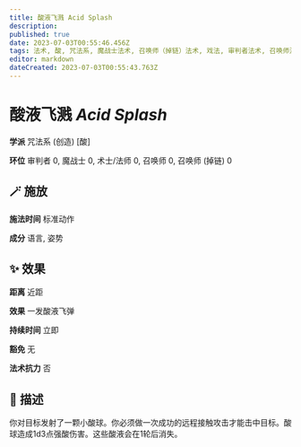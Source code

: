 ```yaml
---
title: 酸液飞溅 Acid Splash
description: 
published: true
date: 2023-07-03T00:55:46.456Z
tags: 法术, 酸, 咒法系, 魔战士法术, 召唤师（掉链）法术, 戏法, 审判者法术, 召唤师法术, 创造
editor: markdown
dateCreated: 2023-07-03T00:55:43.763Z
---
```


# 酸液飞溅 *Acid Splash*

**学派**              咒法系 (创造) \[酸\]

**环位**              审判者 0, 魔战士 0, 术士/法师 0, 召唤师 0, 召唤师 (掉链) 0

## 🪄 施放

**施法时间**       标准动作

**成分**              语言, 姿势

## ✨ 效果

**距离**              近距

**效果**              一发酸液飞弹

**持续时间**       立即

**豁免**              无

**法术抗力**       否

## 📖 描述
 
你对目标发射了一颗小酸球。你必须做一次成功的远程接触攻击才能击中目标。酸球造成1d3点强酸伤害。这些酸液会在1轮后消失。
